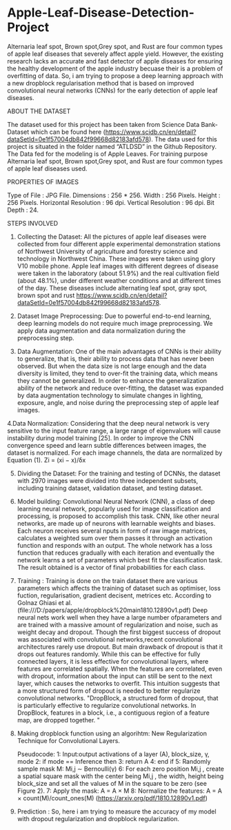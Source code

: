 # Apple-Leaf-Disease-Detection-Project
Alternaria leaf spot, Brown spot,Grey spot, and Rust are four common types of apple leaf diseases that severely affect apple yield. 
However, the existing research lacks an accurate and fast detector of apple diseases for ensuring the healthy development of the apple
industry becuase their is a problem of overfitting of data. So, i am trying to propose a deep learning approach with a new dropblock
regularisation method that is based on improved convolutional neural networks (CNNs) for the early detection of apple leaf diseases.

ABOUT THE DATASET

The dataset used for this project has been taken from Science Data Bank- Dataset which can be found here 
(https://www.scidb.cn/en/detail?dataSetId=0e1f57004db842f99668d82183afd578).
The data used for this project is situated in the folder named “ATLDSD” in the Github Repository.
The Data fed for the modeling is of Apple Leaves. For training purpose Alternaria leaf spot, Brown spot,Grey spot, 
and Rust are four common types of apple leaf diseases used.

PROPERTIES OF IMAGES

Type of File : JPG File.
Dimensions : 256 * 256.
Width : 256 Pixels.
Height : 256 Pixels.
Horizontal Resolution : 96 dpi.
Vertical Resolution : 96 dpi.
Bit Depth : 24.

STEPS INVOLVED

1. Collecting the Dataset: 
  All the pictures of apple leaf diseases were collected from four different apple experimental
  demonstration stations of Northwest University of agriculture and forestry science and technology in Northwest China. 
  These images were taken using glory V10 mobile phone. Apple leaf images with different degrees of disease were taken 
  in the laboratory (about 51.9%) and the real cultivation field (about 48.1%), under different weather conditions and 
  at different times of the day. These diseases include alternating leaf spot, gray spot, brown spot and rust
  https://www.scidb.cn/en/detail?dataSetId=0e1f57004db842f99668d82183afd578.
 
2. Dataset Image Preprocessing:
  Due to powerful end-to-end learning, deep learning models do not require much image
  preprocessing. We apply data augmentation and data normalization during the preprocessing step.

3. Data Augmentation:
  One of the main advantages of CNNs is their ability to generalize, that is, their ability to process
  data that has never been observed. But when the data size is not large enough and the data diversity
  is limited, they tend to over-fit the training data, which means they cannot be generalized.
  In order to enhance the generalization ability of the network and reduce over-fitting, the dataset was
  expanded by data augmentation technology to simulate changes in lighting, exposure, angle, and noise
  during the preprocessing step of apple leaf images.
 
4.Data Normalization:
   Considering that the deep neural network is very sensitive to the input feature range, a large
   range of eigenvalues will cause instability during model training [25]. In order to improve the CNN
   convergence speed and learn subtle differences between images, the dataset is normalized. For each
   image channels, the data are normalized by Equation (1).
   Zi = (xi − x)/δx
  
5. Dividing the Dataset:
  For the training and testing of DCNNs, the dataset with 2970 images were divided into three
  independent subsets, including training dataset, validation dataset, and testing dataset.
  
6. Model building:
  Convolutional Neural Network (CNN), a class of deep learning neural network, popularly used for image 
  classification and processing, is proposed to accomplish this task. CNN, like other neural networks, 
  are made up of neurons with learnable weights and biases. Each neuron receives several nputs in 
  form of raw image matrices, calculates a weighted sum over them passes it through an activation function
  and responds with an output. The whole network has a loss function that reduces gradually with each iteration
  and eventually the network learns a set of parameters which best fit the classification task. The result 
  obtained is a vector of final probabilities for each class.

7. Training :
  Training is done on the train dataset there are various parameters which affects the training of dataset such as optimiser,
  loss fuction, regularisation, gradient decisent, metrices etc. 
  According to Golnaz Ghiasi et al.(file:///D:/papers/apple/dropblock%20main1810.12890v1.pdf) Deep neural nets work well when they have a large
  number ofparameters and are trained with a massive amount of regularization
  and noise, such as weight decay and dropout. Though the first biggest success of dropout was associated with convolutional 
  networks,recent convolutional architectures rarely use dropout.
  But main drawback of dropout is that it drops out features randomly. While this can be effective for fully connected layers,
  it is less effective for convolutional layers, where features are correlated spatially. When the features are correlated, 
   even with dropout, information about the input can still be sent to the next layer, which causes the networks to overfit. 
  This intuition suggests that a more structured form of dropout is needed to better regularize convolutional networks.
  "DropBlock, a structured form of dropout, that is particularly effective to
  regularize convolutional networks. In DropBlock, features in a block, i.e., a contiguous region of a
  feature map, are dropped together. "

8. Making dropblock function using an algorihtm:
  New Regularization Technique for Convolutional Layers.
    
    Pseudocode:
    1: Input:output activations of a layer (A), block_size, γ, mode
    2: if mode == Inference then
    3: return A
    4: end if
    5: Randomly sample mask M: Mi,j ∼ Bernoulli(γ)
    6: For each zero position Mi,j , create a spatial square mask with the center being Mi,j , the width,
        height being block_size and set all the values of M in the square to be zero (see Figure 2).
    7: Apply the mask: A = A × M
    8: Normalize the features: A = A × count(M)/count_ones(M)
    (https://arxiv.org/pdf/1810.12890v1.pdf)
 9. Prediction :
 So, here i am trying to measure the accuracy of my model with dropout regularization and dropblock regularization.
 
 
